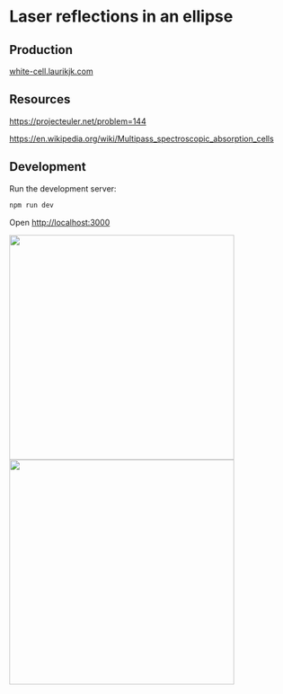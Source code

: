 # Laser reflections in an ellipse

## Production

[white-cell.laurikjk.com](https://white-cell.laurikjk.com/)

## Resources

https://projecteuler.net/problem=144

https://en.wikipedia.org/wiki/Multipass_spectroscopic_absorption_cells

## Development

Run the development server:

```bash
npm run dev
```

Open [http://localhost:3000](http://localhost:3000)

<p float="left">
  <img src="https://github.com/laurikjk/white-cell/assets/58427432/b8964000-f63b-43ff-8a4b-e07439a019e2" width="400" /> 
  <img src="https://github.com/laurikjk/white-cell/assets/58427432/b061fcc7-73ff-4edb-89c2-620a0152b64b" width="400" />
</p>
